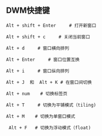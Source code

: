 ## DWM快捷键

`Alt + shift + Enter     # 打开新窗口`

`Alt + shift + c     # 关闭当前窗口`

`Alt + d     # 窗口横向排列`

`Alt + Enter     # 窗口位置互换`

`Alt + i     # 窗口纵向排列`

 `Alt + J  和  Alt + K # 在窗口间切换 `  

`Alt + num    # 切换标签页` 

`Alt + T     # 切换为平铺模式（tiling) `

`Alt + M    # 切换为单窗口模式`

` Alt + F   # 切换为浮动模式（float)`

